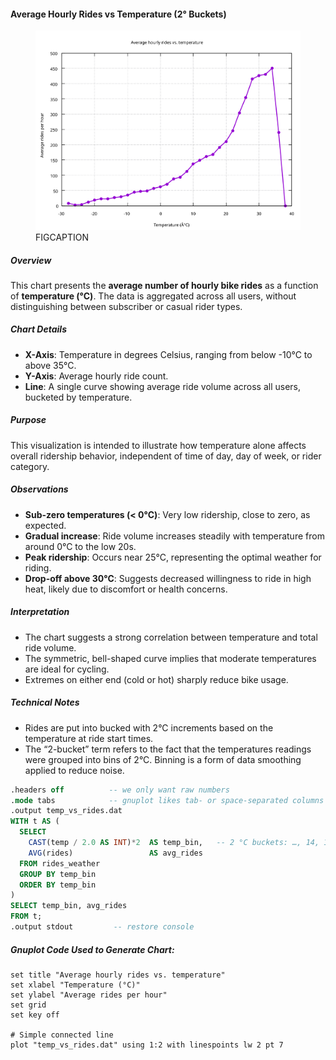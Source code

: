 #### Average Hourly Rides vs Temperature (2° Buckets)

<figure class="float-right">
  <a href="../images/average_hourly_rides_vs_temp_2_bucket.svg" target="_blank" title="Select image to open full sized chart">
  <img src="../images/average_hourly_rides_vs_temp_2_bucket.svg" alt="ALT_TEXT">
  </a>
  <figcaption>
  FIGCAPTION
  </figcaption>
</figure>


##### Overview
This chart presents the **average number of hourly bike rides** as a function of **temperature (°C)**. The data is aggregated across all users, without distinguishing between subscriber or casual rider types.

##### Chart Details

- **X-Axis**: Temperature in degrees Celsius, ranging from below -10°C to above 35°C.
- **Y-Axis**: Average hourly ride count.
- **Line**: A single curve showing average ride volume across all users, bucketed by temperature.

##### Purpose
This visualization is intended to illustrate how temperature alone affects overall ridership behavior, independent of time of day, day of week, or rider category.

##### Observations

- **Sub-zero temperatures (< 0°C)**: Very low ridership, close to zero, as expected.
- **Gradual increase**: Ride volume increases steadily with temperature from around 0°C to the low 20s.
- **Peak ridership**: Occurs near 25°C, representing the optimal weather for riding.
- **Drop-off above 30°C**: Suggests decreased willingness to ride in high heat, likely due to discomfort or health concerns.

##### Interpretation

- The chart suggests a strong correlation between temperature and total ride volume.
- The symmetric, bell-shaped curve implies that moderate temperatures are ideal for cycling.
- Extremes on either end (cold or hot) sharply reduce bike usage.

##### Technical Notes

- Rides are put into bucked with 2°C increments based on the temperature at ride start times. 
- The “2-bucket” term refers to the fact that the temperatures readings were grouped into bins of 2°C.  Binning is a form of data smoothing applied to reduce noise.

```SQL
.headers off          -- we only want raw numbers
.mode tabs            -- gnuplot likes tab‑ or space‑separated columns
.output temp_vs_rides.dat
WITH t AS (
  SELECT
    CAST(temp / 2.0 AS INT)*2  AS temp_bin,   -- 2 °C buckets: …, 14, 16, 18 …
    AVG(rides)                 AS avg_rides
  FROM rides_weather
  GROUP BY temp_bin
  ORDER BY temp_bin
)
SELECT temp_bin, avg_rides
FROM t;
.output stdout         -- restore console
```

##### Gnuplot Code Used to Generate Chart:

```gnuplot
set title "Average hourly rides vs. temperature"
set xlabel "Temperature (°C)"
set ylabel "Average rides per hour"
set grid
set key off

# Simple connected line
plot "temp_vs_rides.dat" using 1:2 with linespoints lw 2 pt 7
```

